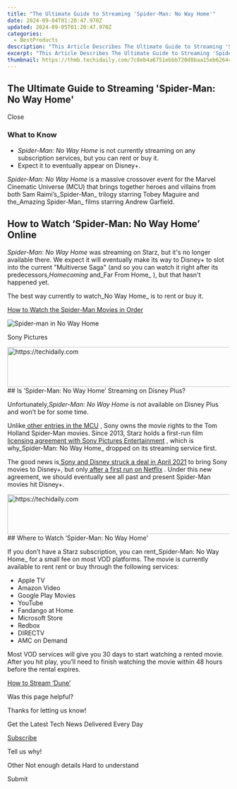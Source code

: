 ```yaml
---
title: "The Ultimate Guide to Streaming 'Spider-Man: No Way Home'"
date: 2024-09-04T01:20:47.970Z
updated: 2024-09-05T01:20:47.970Z
categories:
  - BestProducts
description: "This Article Describes The Ultimate Guide to Streaming 'Spider-Man: No Way Home'"
excerpt: "This Article Describes The Ultimate Guide to Streaming 'Spider-Man: No Way Home'"
thumbnail: https://thmb.techidaily.com/7c8eb4a6751ebbb720d8baa15eb6264cc6e760acb0b1ed4fef37387dcca189b5.jpg
---
```


## The Ultimate Guide to Streaming 'Spider-Man: No Way Home'

Close 

###  What to Know

* _Spider-Man: No Way Home_ is not currently streaming on any subscription services, but you can rent or buy it.
* Expect it to eventually appear on Disney+.

_Spider-Man: No Way Home_ is a massive crossover event for the Marvel Cinematic Universe (MCU) that brings together heroes and villains from both Sam Raimi’s_Spider-Man_ trilogy starring Tobey Maguire and the_Amazing Spider-Man_ films starring Andrew Garfield.  

##  How to Watch ‘Spider-Man: No Way Home’ Online 

_Spider-Man: No Way Home_ was streaming on Starz, but it's no longer available there. We expect it will eventually make its way to Disney+ to slot into the current "Multiverse Saga" (and so you can watch it right after its predecessors,_Homecoming_ and_Far From Home_ ), but that hasn't happened yet.

 The best way currently to watch_No Way Home_ is to rent or buy it.

[  How to Watch the Spider-Man Movies in Order ](https://www.lifewire.com/watch-spider-man-movies-in-order-5704888) 

![Spider-man in No Way Home](https://www.lifewire.com/thmb/lakSPZ4YxVHb7_SCLPT9cXPFvAE=/1500x0/filters:no_upscale():max_bytes(150000):strip_icc():format(webp)/spider-man-no-way-home-4c0dfa0334fb4d76a43c02ab15c76565.jpg) 

Sony Pictures

<!-- affiliate ads begin -->
<a href="https://appsumo.8odi.net/c/5597632/2037359/7443" target="_top" id="2037359">
  <img src="//a.impactradius-go.com/display-ad/7443-2037359" border="0" alt="https://techidaily.com" width="728" height="90"/>
</a>
<img height="0" width="0" src="https://appsumo.8odi.net/i/5597632/2037359/7443" style="position:absolute;visibility:hidden;" border="0" />
<!-- affiliate ads end -->
##  Is ‘Spider-Man: No Way Home’ Streaming on Disney Plus? 

 Unfortunately,_Spider-Man: No Way Home_ is not available on Disney Plus and won’t be for some time.

 Unlike[ other entries in the MCU](https://www.lifewire.com/watch-marvel-movies-in-order-online-5077381) , Sony owns the movie rights to the Tom Holland Spider-Man movies. Since 2013, Starz holds a first-run film[ licensing agreement with Sony Pictures Entertainment](https://www.sonypictures.com/corp/press%5Freleases/2013/02%5F13/021113%5Fstarz.html) , which is why_Spider-Man: No Way Home_ dropped on its streaming service first.

 The good news is[ Sony and Disney struck a deal in April 2021](https://variety.com/2021/tv/news/disney-sony-marvel-spiderman-movie-deal-1234957207/) to bring Sony movies to Disney+, but only[ after a first run on Netflix](https://variety.com/2021/film/news/netflix-sony-pictures-pay-1-starz-output-1234946413/) . Under this new agreement, we should eventually see all past and present Spider-Man movies hit Disney+.

<!-- affiliate ads begin -->
<a href="https://appsumo.8odi.net/c/5597632/2100534/7443" target="_top" id="2100534">
  <img src="//a.impactradius-go.com/display-ad/7443-2100534" border="0" alt="https://techidaily.com" width="728" height="90"/>
</a>
<img height="0" width="0" src="https://appsumo.8odi.net/i/5597632/2100534/7443" style="position:absolute;visibility:hidden;" border="0" />
<!-- affiliate ads end -->
##  Where to Watch ‘Spider-Man: No Way Home’ 

 If you don’t have a Starz subscription, you can rent_Spider-Man: No Way Home_ for a small fee on most VOD platforms. The movie is currently available to rent rent or buy through the following services:  

* Apple TV
* Amazon Video
* Google Play Movies
* YouTube
* Fandango at Home
* Microsoft Store
* Redbox
* DIRECTV
* AMC on Demand

 Most VOD services will give you 30 days to start watching a rented movie. After you hit play, you’ll need to finish watching the movie within 48 hours before the rental expires. 

[ How to Stream ‘Dune’ ](https://www.lifewire.com/how-to-stream-dune-6260356) 

Was this page helpful?

Thanks for letting us know!

 Get the Latest Tech News Delivered Every Day

[ Subscribe ](https://www.lifewire.com/#) 

Tell us why!

 Other  Not enough details  Hard to understand 

 Submit 

<ins class="adsbygoogle"
     style="display:block"
     data-ad-format="autorelaxed"
     data-ad-client="ca-pub-7571918770474297"
     data-ad-slot="1223367746"></ins>



<ins class="adsbygoogle"
     style="display:block"
     data-ad-client="ca-pub-7571918770474297"
     data-ad-slot="8358498916"
     data-ad-format="auto"
     data-full-width-responsive="true"></ins>


